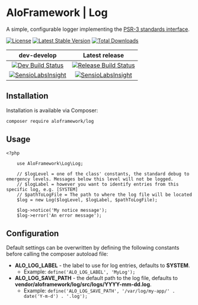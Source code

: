 # AloFramework | Log #

A simple, configurable logger implementing the [PSR-3 standards interface](https://packagist.org/packages/psr/log).

[![License](https://poser.pugx.org/aloframework/log/license?format=plastic)](LICENSE)
[![Latest Stable Version](https://poser.pugx.org/aloframework/log/v/stable?format=plastic)](https://packagist.org/packages/aloframework/log)
[![Total Downloads](https://poser.pugx.org/aloframework/log/downloads?format=plastic)](https://packagist.org/packages/aloframework/log)


|                                                                                          dev-develop                                                                                         |                                                             Latest release                                                            |
|:-------------------------------------------------------------------------------------------------------------------------------------------------------------------------------------------:|:-------------------------------------------------------------------------------------------------------------------------------------:|
| [![Dev Build Status](https://travis-ci.org/aloframework/log.svg?branch=develop)](https://travis-ci.org/aloframework/log)                                                                     | [![Release Build Status](https://travis-ci.org/aloframework/log.svg?branch=1.0.2)](https://travis-ci.org/aloframework/log)            |
| [![SensioLabsInsight](https://insight.sensiolabs.com/projects/c3500bba-d9af-4734-9dc7-31fddc7f8abe/mini.png)](https://insight.sensiolabs.com/projects/c3500bba-d9af-4734-9dc7-31fddc7f8abe) | [![SensioLabsInsight](https://i.imgur.com/KygqLtf.png)](https://insight.sensiolabs.com/projects/c3500bba-d9af-4734-9dc7-31fddc7f8abe) |


## Installation ##
Installation is available via Composer:

    composer require aloframework/log

## Usage ##

    <?php
	
		use AloFramework\Log\Log;
		
		// $logLevel = one of the class' constants, the standard debug to emergency levels. Messages below this level will not be logged.
		// $logLabel = however you want to identify entries from this specific log, e.g. [SYSTEM]
		// $pathToLogFile = The path to where the log file will be located
		$log = new Log($logLevel, $logLabel, $pathToLogFile);
		
		$log->notice('My notice message');
		$log->error('An error message');

## Configuration ##

Default settings can be overwritten by defining the following constants before calling the composer autoload file:

 - **ALO_LOG_LABEL** - the label to use for log entries, defaults to **SYSTEM**.
	 - Example: `define('ALO_LOG_LABEL', 'MyLog');`
 - **ALO_LOG_SAVE_PATH** - the default path to the log file, defaults to **vendor/aloframework/log/src/logs/YYYY-mm-dd.log**.
	 - Example: `define('ALO_LOG_SAVE_PATH', '/var/log/my-app/' . date('Y-m-d') . '.log');`
